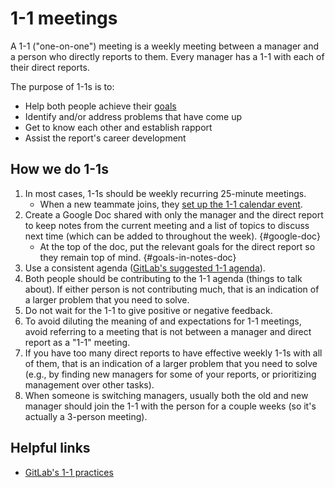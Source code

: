 # 1-1 meetings

A 1-1 ("one-on-one") meeting is a weekly meeting between a manager and a person who directly reports to them. Every manager has a 1-1 with each of their direct reports.

The purpose of 1-1s is to:

- Help both people achieve their [goals](../../strategy-goals/goals/index.md)
- Identify and/or address problems that have come up
- Get to know each other and establish rapport
- Assist the report's career development

## How we do 1-1s

1. In most cases, 1-1s should be weekly recurring 25-minute meetings.
   - When a new teammate joins, they [set up the 1-1 calendar event](../onboarding/index.md#general-onboarding-checklist).
2. Create a Google Doc shared with only the manager and the direct report to keep notes from the current meeting and a list of topics to discuss next time (which can be added to throughout the week). {#google-doc}
   - At the top of the doc, put the relevant goals for the direct report so they remain top of mind. {#goals-in-notes-doc}
3. Use a consistent agenda ([GitLab's suggested 1-1 agenda](https://about.gitlab.com/handbook/leadership/1-1/suggested-agenda-format/)).
4. Both people should be contributing to the 1-1 agenda (things to talk about). If either person is not contributing much, that is an indication of a larger problem that you need to solve.
5. Do not wait for the 1-1 to give positive or negative feedback.
6. To avoid diluting the meaning of and expectations for 1-1 meetings, avoid referring to a meeting that is not between a manager and direct report as a "1-1" meeting.
7. If you have too many direct reports to have effective weekly 1-1s with all of them, that is an indication of a larger problem that you need to solve (e.g., by finding new managers for some of your reports, or prioritizing management over other tasks).
8. When someone is switching managers, usually both the old and new manager should join the 1-1 with the person for a couple weeks (so it's actually a 3-person meeting).

## Helpful links

- [GitLab's 1-1 practices](https://about.gitlab.com/handbook/leadership/1-1/)
